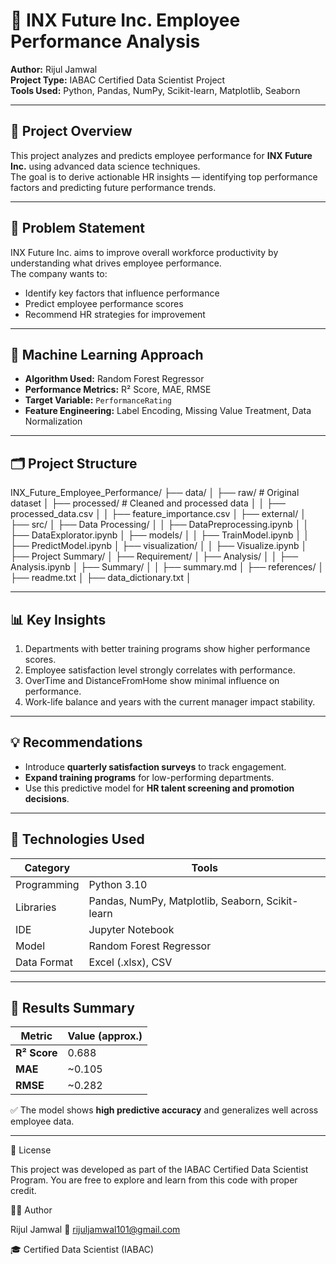 # 🌟 INX Future Inc. Employee Performance Analysis  

**Author:** Rijul Jamwal  
**Project Type:** IABAC Certified Data Scientist Project  
**Tools Used:** Python, Pandas, NumPy, Scikit-learn, Matplotlib, Seaborn  

---

## 🎯 Project Overview  
This project analyzes and predicts employee performance for **INX Future Inc.** using advanced data science techniques.  
The goal is to derive actionable HR insights — identifying top performance factors and predicting future performance trends.

---

## 🧩 Problem Statement  
INX Future Inc. aims to improve overall workforce productivity by understanding what drives employee performance.  
The company wants to:  
- Identify key factors that influence performance  
- Predict employee performance scores  
- Recommend HR strategies for improvement  

---

## 🧠 Machine Learning Approach  
- **Algorithm Used:** Random Forest Regressor  
- **Performance Metrics:** R² Score, MAE, RMSE  
- **Target Variable:** `PerformanceRating`  
- **Feature Engineering:** Label Encoding, Missing Value Treatment, Data Normalization  

---

## 🗂️ Project Structure  

INX_Future_Employee_Performance/
├── data/
│ ├── raw/ # Original dataset
│ ├── processed/ # Cleaned and processed data
│ │ ├── processed_data.csv
│ │ ├── feature_importance.csv
│ ├── external/
│
├── src/
│ ├── Data Processing/
│ │ ├── DataPreprocessing.ipynb
│ │ ├── DataExplorator.ipynb
│ ├── models/
│ │ ├── TrainModel.ipynb
│ │ ├── PredictModel.ipynb
│ ├── visualization/
│ │ ├── Visualize.ipynb
│
├── Project Summary/
│ ├── Requirement/
│ ├── Analysis/
│ │ ├── Analysis.ipynb
│ ├── Summary/
│ │ ├── summary.md
│
├── references/
│ ├── readme.txt
│ ├── data_dictionary.txt
│



---

## 📊 Key Insights  

1. Departments with better training programs show higher performance scores.  
2. Employee satisfaction level strongly correlates with performance.  
3. OverTime and DistanceFromHome show minimal influence on performance.  
4. Work-life balance and years with the current manager impact stability.  

---

## 💡 Recommendations  

- Introduce **quarterly satisfaction surveys** to track engagement.  
- **Expand training programs** for low-performing departments.  
- Use this predictive model for **HR talent screening and promotion decisions**.  

---

## 🧰 Technologies Used  

| Category | Tools |
|-----------|-------|
| Programming | Python 3.10 |
| Libraries | Pandas, NumPy, Matplotlib, Seaborn, Scikit-learn |
| IDE | Jupyter Notebook |
| Model | Random Forest Regressor |
| Data Format | Excel (.xlsx), CSV |

---

## 🧾 Results Summary  

| Metric | Value (approx.) |
|---------|----------------|
| **R² Score** | 0.688 |
| **MAE** | ~0.105 |
| **RMSE** | ~0.282 |

✅ The model shows **high predictive accuracy** and generalizes well across employee data.

---

📜 License

This project was developed as part of the IABAC Certified Data Scientist Program.
You are free to explore and learn from this code with proper credit.

🧑‍💻 Author

Rijul Jamwal
📧 rijuljamwal101@gmail.com

🎓 Certified Data Scientist (IABAC)
